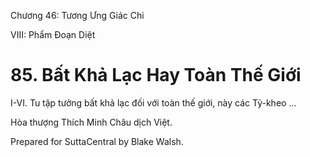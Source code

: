  

Chương 46: Tương Ưng Giác Chi

VIII: Phẩm Ðoạn Diệt

# 85\. Bất Khả Lạc Hay Toàn Thế Giới

I-VI. Tu tập tưởng bất khả lạc đối với toàn thế giới, này các Tỷ-kheo …

Hòa thượng Thích Minh Châu dịch Việt.

Prepared for SuttaCentral by Blake Walsh.